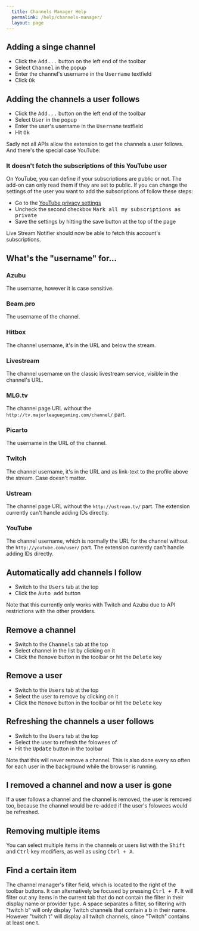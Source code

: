 ```yaml
---
  title: Channels Manager Help
  permalink: /help/channels-manager/
  layout: page
---
```

## Adding a singe channel
 - Click the <samp>Add...</samp> button on the left end of the toolbar
 - Select <samp>Channel</samp> in the popup
 - Enter the channel's username in the <samp>Username</samp> textfield
 - Click <samp>Ok</samp>

## Adding the channels a user follows
 - Click the <samp>Add...</samp> button on the left end of the toolbar
 - Select <samp>User</samp> in the popup
 - Enter the user's username in the <samp>Username</samp> textfield
 - Hit <samp>Ok</samp>

Sadly not all APIs allow the extension to get the channels a user follows. And there's the special case YouTube:

### It doesn't fetch the subscriptions of this YouTube user
On YouTube, you can define if your subscriptions are public or not. The add-on can only read them if they are set to public.
If you can change the settings of the user you want to add the subscriptions of follow these steps:

 - Go to the [YouTube privacy settings](https://www.youtube.com/account_privacy)
 - Uncheck the second checkbox <samp>Mark all my subscriptions as private</samp>
 - Save the settings by hitting the save button at the top of the page

Live Stream Notifier should now be able to fetch this account's subscriptions.

## What's the "username" for...

### Azubu
The username, however it is case sensitive.

### Beam.pro
The username of the channel.

### Hitbox
The channel username, it's in the URL and below the stream.

### Livestream
The channel username on the classic livestream service, visible in the channel's URL.

### MLG.tv
The channel page URL without the `http://tv.majorleaguegaming.com/channel/` part.

### Picarto
The username in the URL of the channel.

### Twitch
The channel username, it's in the URL and as link-text to the profile above the stream. Case doesn't matter.

### Ustream
The channel page URL without the `http://ustream.tv/` part. The extension currently can't handle adding IDs directly.

### YouTube
The channel username, which is normally the URL for the channel without the `http://youtube.com/user/` part. The extension currently can't handle adding IDs directly.

## Automatically add channels I follow
 - Switch to the <samp>Users</samp> tab at the top
 - Click the <samp>Auto add</samp> button

Note that this currently only works with Twitch and Azubu due to API restrictions with the other providers.

## Remove a channel
 - Switch to the <samp>Channels</samp> tab at the top
 - Select channel in the list by clicking on it
 - Click the <samp>Remove</samp> button in the toolbar or hit the <kbd class="single">Delete</kbd> key

## Remove a user
 - Switch to the <samp>Users</samp> tab at the top
 - Select the user to remove by clicking on it
 - Click the <samp>Remove</samp> button in the toolbar or hit the <kbd class="single">Delete</kbd> key

## Refreshing the channels a user follows
 - Switch to the <samp>Users</samp> tab at the top
 - Select the user to refresh the folowees of
 - Hit the <samp>Update</samp> button in the toolbar

Note that this will never remove a channel. This is also done every so often for each user in the background while the browser is running.

## I removed a channel and now a user is gone
If a user follows a channel and the channel is removed, the user is removed too, because the channel would be re-added if the user's folowees would be refreshed.

## Removing multiple items
You can select multiple items in the channels or users list with the <kbd class="single">Shift</kbd> and <kbd class="single">Ctrl</kbd> key modifiers, as well as using <kbd><kbd>Ctrl</kbd> + <kbd>A</kbd></kbd>.

## Find a certain item
The channel manager's filter field, which is located to the right of the toolbar buttons. It can alternatively be focused by pressing <kbd><kbd>Ctrl</kbd> + <kbd>F</kbd></kbd>. It will filter out any items in the current tab that do not contain the filter in their display name or provider type. A space separates a filter, so filtering with "twitch b" will only display Twitch channels that contain a b in their name. However "twitch t" will display all twitch channels, since "Twitch" contains at least one t.

